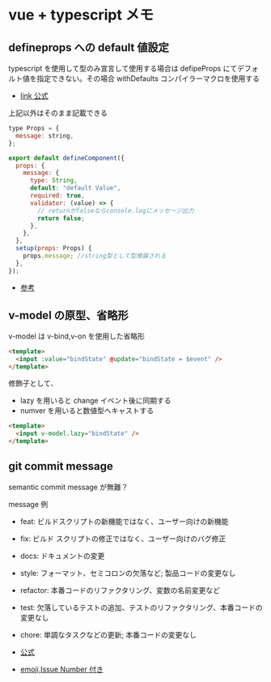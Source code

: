 # vue + typescript メモ

## defineprops への default 値設定

typescript を使用して型のみ宣言して使用する場合は defipeProps にてデフォルト値を指定できない。その場合 withDefaults コンパイラーマクロを使用する

- [link 公式](https://ja.vuejs.org/api/sfc-script-setup.html#default-props-values-when-using-type-declaration)

上記以外はそのまま記載できる

```js
type Props = {
  message: string,
};

export default defineComponent({
  props: {
    message: {
      type: String,
      default: "default Value",
      required: true,
      validator: (value) => {
        // returnがfalseならconsole.logにメッセージ出力
        return false;
      },
    },
  },
  setup(props: Props) {
    props.message; //string型として型推論される
  },
});
```

- [参考](https://qiita.com/ryo2132/items/f055679e9974dbc3f977)

## v-model の原型、省略形

v-model は v-bind,v-on を使用した省略形

```html
<template>
  <input :value="bindState" @update="bindState = $event" />
</template>
```

修飾子として、

- lazy を用いると change イベント後に同期する
- numver を用いると数値型へキャストする

```html
<template>
  <input v-model.lazy="bindState" />
</template>
```

## git commit message

semantic commit message が無難？

message 例

- feat: ビルドスクリプトの新機能ではなく、ユーザー向けの新機能
- fix: ビルド スクリプトの修正ではなく、ユーザー向けのバグ修正
- docs: ドキュメントの変更
- style: フォーマット、セミコロンの欠落など; 製品コードの変更なし
- refactor: 本番コードのリファクタリング、変数の名前変更など
- test: 欠落しているテストの追加、テストのリファクタリング、本番コードの変更なし
- chore: 単調なタスクなどの更新; 本番コードの変更なし

- [公式](https://gist.github.com/joshbuchea/6f47e86d2510bce28f8e7f42ae84c716)
- [emoji,Issue Number 付き](https://zenn.dev/itosho/articles/git-commit-message-2023#%E3%83%95%E3%82%A9%E3%83%BC%E3%83%9E%E3%83%83%E3%83%88)
